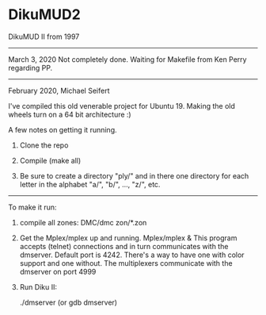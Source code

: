 # DikuMUD2
DikuMUD II from 1997

------------

March 3, 2020
Not completely done. Waiting for Makefile from Ken Perry regarding PP.

-----------
February 2020, Michael Seifert

I've compiled this old venerable project for Ubuntu 19. Making the old wheels turn on a 64 bit architecture :) 

A few notes on getting it running.

1) Clone the repo

2) Compile (make all)

3) Be sure to create a directory "ply/" and in there one directory for
   each letter in the alphabet "a/", "b/", ..., "z/", etc.

------------

To make it run:

1) compile all zones:
      DMC/dmc zon/*.zon

2) Get the Mplex/mplex up and running.
      Mplex/mplex &
   This program accepts (telnet) connections and in turn communicates with
   the dmserver. Default port is 4242. There's a way to have one with color
   support and one without. The multiplexers communicate with the dmserver
   on port 4999

3) Run Diku II:

     ./dmserver
     (or gdb dmserver)

